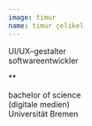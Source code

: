 ```yaml
---
image: timur
name: timur çelikel
---
```


UI/UX–gestalter  
softwareentwickler

\*\*

bachelor of science  
(digitale medien)  
Universität Bremen
